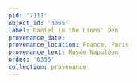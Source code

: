 ```yaml
---
pid: '7111'
object_id: '3065'
label: Daniel in the Lions' Den
provenance_date:
provenance_location: France, Paris
provenance_text: Musée Napoléon
order: '0356'
collection: provenance
---
```

